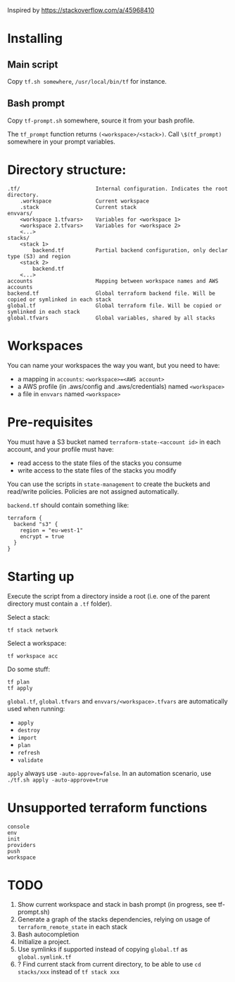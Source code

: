 Inspired by https://stackoverflow.com/a/45968410

# Installing

## Main script
Copy ``tf.sh somewhere``, ``/usr/local/bin/tf`` for instance.

## Bash prompt
Copy ``tf-prompt.sh`` somewhere, source it from your bash profile. 

The ``tf_prompt`` function returns ``(<workspace>/<stack>)``. Call `\$(tf_prompt)` somewhere in your prompt variables.

# Directory structure:

````
.tf/                        Internal configuration. Indicates the root directory.
    .workspace              Current workspace
    .stack                  Current stack
envvars/
    <workspace 1.tfvars>    Variables for <workspace 1>
    <workspace 2.tfvars>    Variables for <workspace 2>
    <...>
stacks/
    <stack 1>
        backend.tf          Partial backend configuration, only declar type (S3) and region
    <stack 2>
        backend.tf
    <...>
accounts                    Mapping between workspace names and AWS accounts
backend.tf                  Global terraform backend file. Will be copied or symlinked in each stack
global.tf                   Global terraform file. Will be copied or symlinked in each stack
global.tfvars               Global variables, shared by all stacks
````

# Workspaces

You can name your workspaces the way you want, but you need to have:
* a mapping in ``accounts``: ``<workspace>=<AWS account>``
* a AWS profile (in .aws/config and .aws/credentials) named ``<workspace>``
* a file in ``envvars`` named ``<workspace>``

# Pre-requisites

You must have a S3 bucket named ``terraform-state-<account id>`` in each account, and your profile must have:
* read access to the state files of the stacks you consume
* write access to the state files of the stacks you modify

You can use the scripts in ``state-management`` to create the buckets and read/write policies.
Policies are not assigned automatically.

``backend.tf`` should contain something like:
````
terraform {
  backend "s3" {
    region = "eu-west-1"
    encrypt = true
  }
}
````

# Starting up

Execute the script from a directory inside a root (i.e. one of the parent directory must contain a ``.tf`` folder).

Select a stack:
    
    tf stack network
    
Select a workspace:

    tf workspace acc
    
Do some stuff:

    tf plan
    tf apply

``global.tf``, ``global.tfvars`` and ``envvars/<workspace>.tfvars`` are automatically used when running:    
* ``apply`` 
* ``destroy``
* ``import``
* ``plan``
* ``refresh``
* ``validate`` 

``apply`` always use ``-auto-approve=false``. In an automation scenario, use ``./tf.sh apply -auto-approve=true``

# Unsupported terraform functions

    console
    env
    init
    providers
    push
    workspace

# TODO

1. Show current workspace and stack in bash prompt (in progress, see tf-prompt.sh)
1. Generate a graph of the stacks dependencies, relying on usage of ``terraform_remote_state`` in each stack
1. Bash autocompletion
1. Initialize a project.
1. Use symlinks if supported instead of copying ``global.tf`` as ``global.symlink.tf``
1. ? Find current stack from current directory, to be able to use ``cd stacks/xxx`` instead of ``tf stack xxx``
